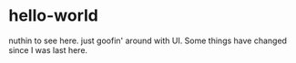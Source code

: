 # hello-world
nuthin to see here. just goofin' around with UI.
Some things have changed since I was last here.
